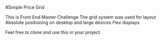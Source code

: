 #Simple Price Grid 

This is Front End Master Challenge 
The grid system was used for layout 
Absolute positioning on desktop and large devices 
Flex displays 

Feel free to clone and use this in your project 
